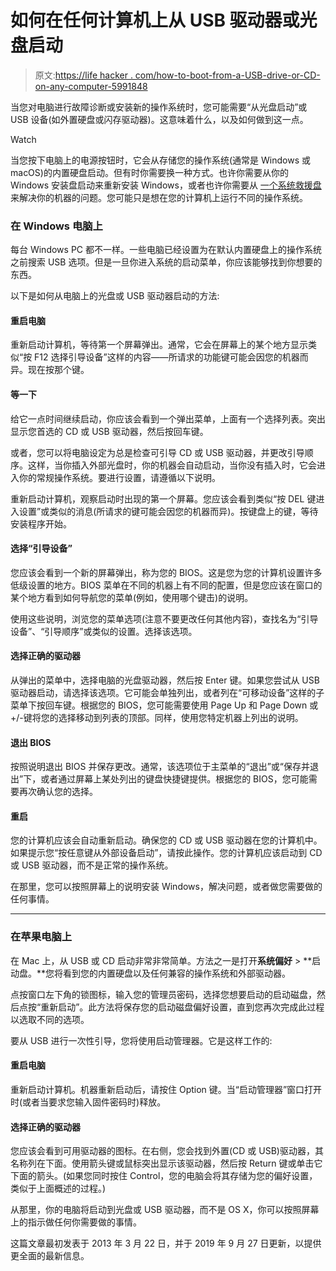 # 如何在任何计算机上从 USB 驱动器或光盘启动

> 原文:[https://life hacker . com/how-to-boot-from-a-USB-drive-or-CD-on-any-computer-5991848](https://lifehacker.com/how-to-boot-from-a-usb-drive-or-cd-on-any-computer-5991848)

当您对电脑进行故障诊断或安装新的操作系统时，您可能需要“从光盘启动”或 USB 设备(如外置硬盘或闪存驱动器)。这意味着什么，以及如何做到这一点。

Watch

当您按下电脑上的电源按钮时，它会从存储您的操作系统(通常是 Windows 或 macOS)的内置硬盘启动。但有时你需要换一种方式。也许你需要从你的 Windows 安装盘启动来重新安装 Windows，或者也许你需要从 [一个系统救援盘](http://lifehacker.com/five-best-system-rescue-discs-5984707) 来解决你的机器的问题。您可能只是想在您的计算机上运行不同的操作系统。

### **在 Windows 电脑上**

每台 Windows PC 都不一样。一些电脑已经设置为在默认内置硬盘上的操作系统之前搜索 USB 选项。但是一旦你进入系统的启动菜单，你应该能够找到你想要的东西。

以下是如何从电脑上的光盘或 USB 驱动器启动的方法:

#### **重启电脑**

重新启动计算机，等待第一个屏幕弹出。通常，它会在屏幕上的某个地方显示类似“按 F12 选择引导设备”这样的内容——所请求的功能键可能会因您的机器而异。现在按那个键。

#### **等一下**

给它一点时间继续启动，你应该会看到一个弹出菜单，上面有一个选择列表。突出显示您首选的 CD 或 USB 驱动器，然后按回车键。

或者，您可以将电脑设定为总是检查可引导 CD 或 USB 驱动器，并更改引导顺序。这样，当你插入外部光盘时，你的机器会自动启动，当你没有插入时，它会进入你的常规操作系统。要进行设置，请遵循以下说明。

重新启动计算机，观察启动时出现的第一个屏幕。您应该会看到类似“按 DEL 键进入设置”或类似的消息(所请求的键可能会因您的机器而异)。按键盘上的键，等待安装程序开始。

#### **选择“引导设备”**

您应该会看到一个新的屏幕弹出，称为您的 BIOS。这是您为您的计算机设置许多低级设置的地方。BIOS 菜单在不同的机器上有不同的配置，但是您应该在窗口的某个地方看到如何导航您的菜单(例如，使用哪个键击)的说明。

使用这些说明，浏览您的菜单选项(注意不要更改任何其他内容)，查找名为“引导设备”、“引导顺序”或类似的设置。选择该选项。

#### **选择正确的驱动器**

从弹出的菜单中，选择电脑的光盘驱动器，然后按 Enter 键。如果您尝试从 USB 驱动器启动，请选择该选项。它可能会单独列出，或者列在“可移动设备”这样的子菜单下按回车键。根据您的 BIOS，您可能需要使用 Page Up 和 Page Down 或+/-键将您的选择移动到列表的顶部。同样，使用您特定机器上列出的说明。

#### **退出 BIOS**

按照说明退出 BIOS 并保存更改。通常，该选项位于主菜单的“退出”或“保存并退出”下，或者通过屏幕上某处列出的键盘快捷键提供。根据您的 BIOS，您可能需要再次确认您的选择。

#### **重启**

您的计算机应该会自动重新启动。确保您的 CD 或 USB 驱动器在您的计算机中。如果提示您“按任意键从外部设备启动”，请按此操作。您的计算机应该启动到 CD 或 USB 驱动器，而不是正常的操作系统。

在那里，您可以按照屏幕上的说明安装 Windows，解决问题，或者做您需要做的任何事情。

* * *

### **在苹果电脑上**

在 Mac 上，从 USB 或 CD 启动非常非常简单。方法之一是打开**系统偏好** > **启动盘。**您将看到您的内置硬盘以及任何兼容的操作系统和外部驱动器。

点按窗口左下角的锁图标，输入您的管理员密码，选择您想要启动的启动磁盘，然后点按“重新启动”。此方法将保存您的启动磁盘偏好设置，直到您再次完成此过程以选取不同的选项。

要从 USB 进行一次性引导，您将使用启动管理器。它是这样工作的:

#### **重启电脑**

重新启动计算机。机器重新启动后，请按住 Option 键。当“启动管理器”窗口打开时(或者当要求您输入固件密码时)释放。

#### **选择正确的驱动器**

您应该会看到可用驱动器的图标。在右侧，您会找到外置(CD 或 USB)驱动器，其名称列在下面。使用箭头键或鼠标突出显示该驱动器，然后按 Return 键或单击它下面的箭头。(如果您同时按住 Control，您的电脑会将其存储为您的偏好设置，类似于上面概述的过程。)

从那里，你的电脑将启动到光盘或 USB 驱动器，而不是 OS X，你可以按照屏幕上的指示做任何你需要做的事情。

这篇文章最初发表于 2013 年 3 月 22 日，并于 2019 年 9 月 27 日更新，以提供更全面的最新信息。